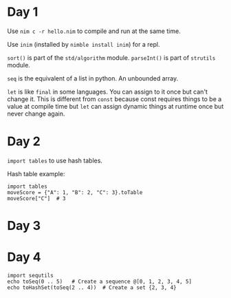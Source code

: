 # Day 1

Use `nim c -r hello.nim` to compile and run at the same time.

Use `inim` (installed by `nimble install inim`) for a repl.

`sort()` is part of the `std/algorithm` module. 
`parseInt()` is part of `strutils` module.

`seq` is the equivalent of a list in python. An unbounded array.

`let` is like `final` in some languages. You can assign to it once but can't change it. This is different from `const` because const requires things to be a value at compile time but `let` can assign dynamic things at runtime once but never change again.

# Day 2

`import tables` to use hash tables.

Hash table example:

```
import tables
moveScore = {"A": 1, "B": 2, "C": 3}.toTable
moveScore["C"]  # 3
```

# Day 3


# Day 4

```
import sequtils
echo toSeq(0 .. 5)   # Create a sequence @[0, 1, 2, 3, 4, 5]
echo toHashSet(toSeq(2 .. 4))  # Create a set {2, 3, 4}
```
